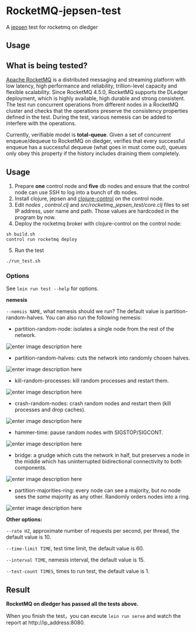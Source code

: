 # RocketMQ-jepsen-test

A [jepsen](https://github.com/jepsen-io/jepsen) test for rocketmq on dledger

## Usage

## What is being tested?

[Apache RocketMQ](https://github.com/apache/rocketmq) is a distributed messaging and streaming platform with low latency, high performance and reliability, trillion-level capacity and flexible scalability. Since RocketMQ 4.5.0, RocketMQ supports the DLedger deployment, which is highly available, high durable and strong consistent. The test run concurrent operations from different nodes in a RocketMQ cluster and checks that the operations preserve the consistency properties defined in the test. During the test, various nemesis can be added to interfere with the operations.

Currently, verifiable model is  **total-queue**. Given a set of concurrent enqueue/dequeue to RocketMQ on dledger, verifies that every successful enqueue has a successful dequeue (what goes in must come out), queues only obey this property if the history includes draining them completely.

## Usage  

1. Prepare **one** control node and **five** db nodes and ensure that the control node can use SSH to  log into a bunch of db nodes. 
2. Install clojure, jepsen and [clojure-control](https://github.com/killme2008/clojure-control) on the control node.
3. Edit *nodes* , *control.clj* and *src/rocketmq_jepsen_test/core.clj* files to set IP address, user name and path. Those values are hardcoded in the program by now.
4. Deploy the rocketmq broker with clojure-control on the control node:
```
sh build.sh
control run rocketmq deploy
``` 
5. Run the test
```
./run_test.sh
```
### Options

See `lein run test --help` for  options. 

**nemesis**

`--nemsis NAME`, what nemesis should we run? The default value is partition-random-halves. You can also run the following nemesis:

- partition-random-node: isolates a single node from the rest of the network.

![enter image description here](http://assets.processon.com/chart_image/5d05fd1ce4b00d2a1ac788c7.png)

- partition-random-halves: cuts the network into randomly chosen halves.
 
![enter image description here](http://assets.processon.com/chart_image/5d05fb65e4b0cbb88a5f1815.png)

- kill-random-processes: kill random processes and restart them.

![enter image description here](http://assets.processon.com/chart_image/5d0c4523e4b0d4ba353ee2dd.png)

- crash-random-nodes: crash random nodes and restart them (kill processes and drop caches).

![enter image description here](http://assets.processon.com/chart_image/5d05feafe4b08ceab31d121a.png)

- hammer-time: pause random nodes with SIGSTOP/SIGCONT.

![enter image description here](http://assets.processon.com/chart_image/5d06012de4b091a8f244ba50.png)

- bridge: a grudge which cuts the network in half, but preserves a node in the middle which has uninterrupted bidirectional connectivity to both components.

![enter image description here](http://assets.processon.com/chart_image/5d06033de4b0d4295989d335.png)

- partition-majorities-ring: every node can see a majority, but no node sees the _same_ majority as any other. Randomly orders nodes into a ring.

![enter image description here](http://assets.processon.com/chart_image/5d0604d3e4b0591fc0e34259.png)

**Other options:**

`--rate HZ`, approximate number of requests per second, per thread, the default value is 10.

`--time-limit TIME`, test time limit, the default value is 60.

`--interval TIME`, nemesis interval, the default value is 15. 

`--test-count TIMES`, times to run test, the default value is 1. 

## Result

**RocketMQ on dledger has passed all the tests above.**

When you finish the test，you can excute `lein run serve`  and watch the report at http://ip_address:8080.